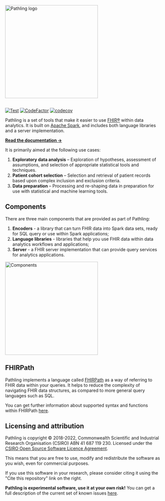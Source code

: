 <a href="https://pathling.csiro.au">
<picture>
  <source srcset="https://raw.githubusercontent.com/aehrc/pathling/main/media/logo-colour-tight-dark.svg" media="(prefers-color-scheme: dark)"/>
  <img src="https://raw.githubusercontent.com/aehrc/pathling/main/media/logo-colour-detail-tight.svg" alt="Pathling logo" width="300"/>
</picture>
</a>
<br/>
<br/>

[![Test](https://github.com/aehrc/pathling/workflows/Test/badge.svg)](https://github.com/aehrc/pathling/actions?query=workflow%3ATest) [![CodeFactor](https://www.codefactor.io/repository/github/aehrc/pathling/badge)](https://www.codefactor.io/repository/github/aehrc/pathling) [![codecov](https://codecov.io/gh/aehrc/pathling/branch/main/graph/badge.svg?token=A2RDYU05DT)](https://codecov.io/gh/aehrc/pathling)

Pathling is a set of tools that make it easier to
use [FHIR&reg;](https://hl7.org/fhir) within data analytics. It is built
on [Apache Spark](https://spark.apache.org), and includes both language
libraries and a server implementation.

[**Read the documentation &rarr;**](https://pathling.csiro.au/docs)

It is primarily aimed at the following use cases:

1. **Exploratory data analysis** – Exploration of hypotheses, assessment of
   assumptions, and selection of appropriate statistical tools and techniques.
2. **Patient cohort selection** – Selection and retrieval of patient records
   based
   upon complex inclusion and exclusion criteria.
3. **Data preparation** – Processing and re-shaping data in preparation for use
   with statistical and machine learning tools.

## Components

There are three main components that are provided as part of Pathling:

1. **Encoders** - a library that can turn FHIR data into Spark data sets, ready
   for SQL query or use within Spark applications;
2. **Language libraries** - libraries that help you use FHIR data within data
   analytics workflows and applications;
4. **Server** - a FHIR server implementation that can provide query services for
   analytics applications.
   
<picture>
  <source srcset="https://raw.githubusercontent.com/aehrc/pathling/main/site/src/images/components-dark.svg" media="(prefers-color-scheme: dark)"/>
  <img src="https://raw.githubusercontent.com/aehrc/pathling/main/site/src/images/components.svg" alt="Components" width="300"/>
</picture>

## FHIRPath

Pathling implements a language called [FHIRPath](https://hl7.org/fhirpath/) as a
way of referring to FHIR data within your queries. It helps to reduce the
complexity of navigating FHIR data structures, as compared to more general query
languages such as SQL.

You can get further information about supported syntax and functions within
FHIRPath [here](https://pathling.csiro.au/docs/fhirpath).

## Licensing and attribution

Pathling is copyright © 2018-2022, Commonwealth Scientific and Industrial
Research Organisation
(CSIRO) ABN 41 687 119 230. Licensed under
the [CSIRO Open Source Software Licence Agreement](./LICENSE.md).

This means that you are free to use, modify and redistribute the software as
you wish, even for commercial purposes.

If you use this software in your research, please consider citing it using the 
"Cite this repository" link on the right.

**Pathling is experimental software, use it at your own risk!** You can get a
full description of the current set of known issues 
[here](https://github.com/aehrc/pathling/issues).
